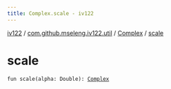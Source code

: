 ```yaml
---
title: Complex.scale - iv122
---
```


[iv122](../../index.md) / [com.github.mseleng.iv122.util](../index.md) / [Complex](index.md) / [scale](.)

# scale

`fun scale(alpha: Double): `[`Complex`](index.md)
